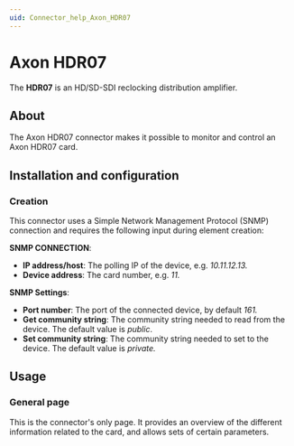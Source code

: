 ```yaml
---
uid: Connector_help_Axon_HDR07
---
```


# Axon HDR07

The **HDR07** is an HD/SD-SDI reclocking distribution amplifier.

## About

The Axon HDR07 connector makes it possible to monitor and control an Axon HDR07 card.

## Installation and configuration

### Creation

This connector uses a Simple Network Management Protocol (SNMP) connection and requires the following input during element creation:

**SNMP CONNECTION**:

- **IP address/host**: The polling IP of the device, e.g. *10.11.12.13.*
- **Device address**: The card number, e.g. *11.*

**SNMP Settings**:

- **Port number**: The port of the connected device, by default *161.*
- **Get community string**: The community string needed to read from the device. The default value is *public*.
- **Set community string**: The community string needed to set to the device. The default value is *private.*

## Usage

### General page

This is the connector's only page. It provides an overview of the different information related to the card, and allows sets of certain parameters.
